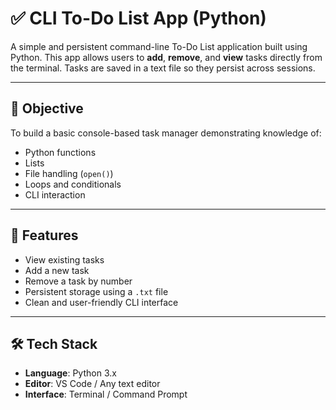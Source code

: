 # ✅ CLI To-Do List App (Python)

A simple and persistent command-line To-Do List application built using Python. This app allows users to **add**, **remove**, and **view** tasks directly from the terminal. Tasks are saved in a text file so they persist across sessions.

---

## 🎯 Objective

To build a basic console-based task manager demonstrating knowledge of:

- Python functions
- Lists
- File handling (`open()`)
- Loops and conditionals
- CLI interaction

---

## 🚀 Features

- View existing tasks
- Add a new task
- Remove a task by number
- Persistent storage using a `.txt` file
- Clean and user-friendly CLI interface

---

## 🛠️ Tech Stack

- **Language**: Python 3.x
- **Editor**: VS Code / Any text editor
- **Interface**: Terminal / Command Prompt
